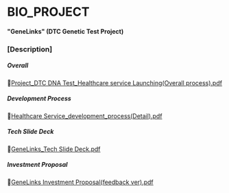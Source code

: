# BIO_PROJECT

#### "GeneLinks" (DTC Genetic Test Project)

### [Description]
##### Overall
📜[Project_DTC DNA Test_Healthcare service Launching(Overall process).pdf](https://github.com/user-attachments/files/18639969/Project_DTC.DNA.Test_Healthcare.service.Launching.Overall.process.pdf)
##### Development Process
📜[Healthcare Service_development_process(Detail).pdf](https://github.com/user-attachments/files/18639937/Healthcare.Service_development_process.Detail.pdf)
##### Tech Slide Deck
📜[GeneLinks_Tech Slide Deck.pdf](https://github.com/user-attachments/files/18639953/GeneLinks_Tech.Slide.Deck.pdf)
##### Investment Proposal
📜[GeneLinks Investment Proposal(feedback ver).pdf](https://github.com/user-attachments/files/18639955/GeneLinks.Investment.Proposal.feedback.ver.pdf)
